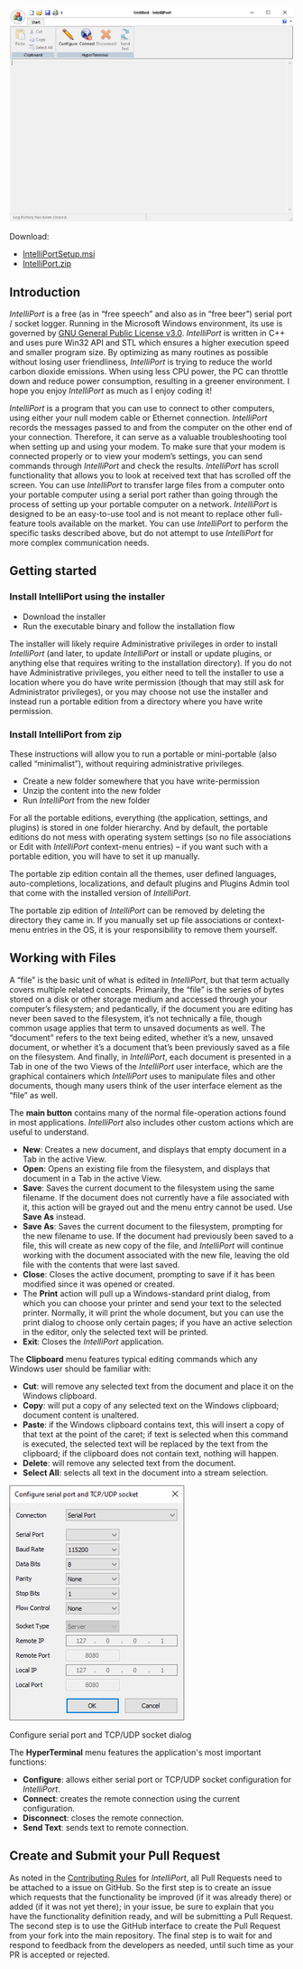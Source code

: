 ![IntelliPort.png](IntelliPort.png)

Download:
- [IntelliPortSetup.msi](https://www.moga.doctor/freeware/IntelliPortSetup.msi)
- [IntelliPort.zip](https://www.moga.doctor/freeware/IntelliPort.zip)

## Introduction

_IntelliPort_ is a free (as in “free speech” and also as in “free beer”) serial port / socket logger. Running in the Microsoft Windows environment, its use is governed by [GNU General Public License v3.0](https://www.gnu.org/licenses/gpl-3.0.html). _IntelliPort_ is written in C++ and uses pure Win32 API and STL which ensures a higher execution speed and smaller program size. By optimizing as many routines as possible without losing user friendliness, _IntelliPort_ is trying to reduce the world carbon dioxide emissions. When using less CPU power, the PC can throttle down and reduce power consumption, resulting in a greener environment. I hope you enjoy _IntelliPort_ as much as I enjoy coding it!

_IntelliPort_ is a program that you can use to connect to other computers, using either your null modem cable or Ethernet connection. _IntelliPort_ records the messages passed to and from the computer on the other end of your connection. Therefore, it can serve as a valuable troubleshooting tool when setting up and using your modem. To make sure that your modem is connected properly or to view your modem’s settings, you can send commands through _IntelliPort_ and check the results. _IntelliPort_ has scroll functionality that allows you to look at received text that has scrolled off the screen. You can use _IntelliPort_ to transfer large files from a computer onto your portable computer using a serial port rather than going through the process of setting up your portable computer on a network. _IntelliPort_ is designed to be an easy-to-use tool and is not meant to replace other full-feature tools available on the market. You can use _IntelliPort_ to perform the specific tasks described above, but do not attempt to use _IntelliPort_ for more complex communication needs.

## Getting started

### Install IntelliPort using the installer

- Download the installer
- Run the executable binary and follow the installation flow

The installer will likely require Administrative privileges in order to install _IntelliPort_ (and later, to update _IntelliPort_ or install or update plugins, or anything else that requires writing to the installation directory). If you do not have Administrative privileges, you either need to tell the installer to use a location where you do have write permission (though that may still ask for Administrator privileges), or you may choose not use the installer and instead run a portable edition from a directory where you have write permission.

### Install IntelliPort from zip

These instructions will allow you to run a portable or mini-portable (also called “minimalist”), without requiring administrative privileges.

- Create a new folder somewhere that you have write-permission
- Unzip the content into the new folder
- Run _IntelliPort_ from the new folder

For all the portable editions, everything (the application, settings, and plugins) is stored in one folder hierarchy. And by default, the portable editions do not mess with operating system settings (so no file associations or Edit with _IntelliPort_ context-menu entries) – if you want such with a portable edition, you will have to set it up manually.

The portable zip edition contain all the themes, user defined languages, auto-completions, localizations, and default plugins and Plugins Admin tool that come with the installed version of _IntelliPort_.

The portable zip edition of _IntelliPort_ can be removed by deleting the directory they came in. If you manually set up file associations or context-menu entries in the OS, it is your responsibility to remove them yourself.

## Working with Files

A “file” is the basic unit of what is edited in _IntelliPort_, but that term actually covers multiple related concepts. Primarily, the “file” is the series of bytes stored on a disk or other storage medium and accessed through your computer’s filesystem; and pedantically, if the document you are editing has never been saved to the filesystem, it’s not technically a file, though common usage applies that term to unsaved documents as well. The “document” refers to the text being edited, whether it’s a new, unsaved document, or whether it’s a document that’s been previously saved as a file on the filesystem. And finally, in _IntelliPort_, each document is presented in a Tab in one of the two Views of the _IntelliPort_ user interface, which are the graphical containers which _IntelliPort_ uses to manipulate files and other documents, though many users think of the user interface element as the “file” as well.

The **main button** contains many of the normal file-operation actions found in most applications. _IntelliPort_ also includes other custom actions which are useful to understand.

- **New**: Creates a new document, and displays that empty document in a Tab in the active View.
- **Open**: Opens an existing file from the filesystem, and displays that document in a Tab in the active View.
- **Save**: Saves the current document to the filesystem using the same filename. 
 If the document does not currently have a file associated with it, this action will be grayed out and the menu entry cannot be used. Use **Save As** instead.
- **Save As**: Saves the current document to the filesystem, prompting for the new filename to use. 
 If the document had previously been saved to a file, this will create as new copy of the file, and _IntelliPort_ will continue working with the document associated with the new file, leaving the old file with the contents that were last saved.
- **Close**: Closes the active document, prompting to save if it has been modified since it was opened or created.
- The **Print** action will pull up a Windows-standard print dialog, from which you can choose your printer and send your text to the selected printer. 
 Normally, it will print the whole document, but you can use the print dialog to choose only certain pages; if you have an active selection in the editor, only the selected text will be printed.
- **Exit**: Closes the _IntelliPort_ application.

The **Clipboard** menu features typical editing commands which any Windows user should be familiar with:

- **Cut**: will remove any selected text from the document and place it on the Windows clipboard.
- **Copy**: will put a copy of any selected text on the Windows clipboard; document content is unaltered.
- **Paste**: if the Windows clipboard contains text, this will insert a copy of that text at the point of the caret; if text is selected when this command is executed, the selected text will be replaced by the text from the clipboard; if the clipboard does not contain text, nothing will happen.
- **Delete**: will remove any selected text from the document.
- **Select All**: selects all text in the document into a stream selection.

![Configure dialog](IntelliPort-Configure.png)

Configure serial port and TCP/UDP socket dialog

The **HyperTerminal** menu features the application's most important functions:

- **Configure**: allows either serial port or TCP/UDP socket configuration for _IntelliPort_.
- **Connect**: creates the remote connection using the current configuration.
- **Disconnect**: closes the remote connection.
- **Send Text**: sends text to remote connection.

## Create and Submit your Pull Request

As noted in the [Contributing Rules](https://github.com/mihaimoga/IntelliPort/blob/main/CONTRIBUTING.md) for _IntelliPort_, all Pull Requests need to be attached to a issue on GitHub. So the first step is to create an issue which requests that the functionality be improved (if it was already there) or added (if it was not yet there); in your issue, be sure to explain that you have the functionality definition ready, and will be submitting a Pull Request. The second step is to use the GitHub interface to create the Pull Request from your fork into the main repository. The final step is to wait for and respond to feedback from the developers as needed, until such time as your PR is accepted or rejected.
